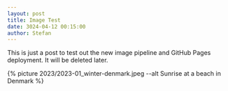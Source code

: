 ```yaml
---
layout: post
title: Image Test
date: 3024-04-12 00:15:00
author: Stefan
---
```


This is just a post to test out the new image pipeline and GitHub Pages deployment. It will be deleted later.

{% picture 2023/2023-01_winter-denmark.jpeg --alt Sunrise at a beach in Denmark %}
